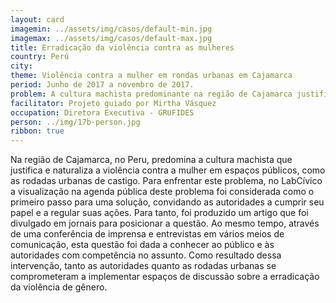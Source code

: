 ```yaml
---
layout: card
imagemin: ../assets/img/casos/default-min.jpg
imagemax: ../assets/img/casos/default-max.jpg
title: Erradicação da violência contra as mulheres
country: Perú
city: 
theme: Violência contra a mulher em rondas urbanas em Cajamarca
period: Junho de 2017 a novembro de 2017.
problem: A cultura machista predominante na região de Cajamarca justifica e naturaliza a violência contra as mulheres em espaços como as rondas urbanas.
facilitator: Projeto guiado por Mirtha Vásquez
occupation: Diretora Executiva - GRUFIDES
person: ../img/17b-person.jpg
ribbon: true
---
```


Na região de Cajamarca, no Peru, predomina a cultura machista que justifica e naturaliza a violência contra a mulher em espaços públicos, como as rodadas urbanas de castigo. Para enfrentar este problema, no LabCívico a visualização na agenda pública deste problema foi considerada como o primeiro passo para uma solução, convidando as autoridades a cumprir seu papel e a regular suas ações. Para tanto, foi produzido um artigo que foi divulgado em jornais para posicionar a questão. Ao mesmo tempo, através de uma conferência de imprensa e entrevistas em vários meios de comunicação, esta questão foi dada a conhecer ao público e às autoridades com competência no assunto. Como resultado dessa intervenção, tanto as autoridades quanto as rodadas urbanas se comprometeram a implementar espaços de discussão sobre a erradicação da violência de gênero.
 
